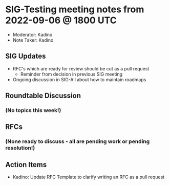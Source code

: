 # SIG-Testing meeting notes from 2022-09-06 @ 1800 UTC

* Moderator: Kadino
* Note Taker: Kadino

## SIG Updates

* RFC's which are ready for review should be cut as a pull request
  * Reminder from decision in previous SIG meeting
* Ongoing discussion in SIG-All about how to maintain roadmaps

## Roundtable Discussion

### (No topics this week!)

## RFCs

### (None ready to discuss - all are pending work or pending resolution!)

## Action Items

* Kadino: Update RFC Template to clarify writing an RFC as a pull request
